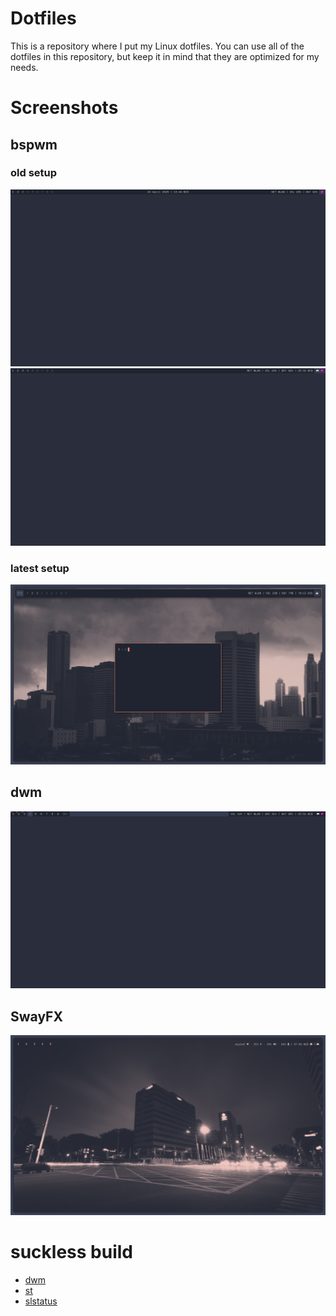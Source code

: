 # Dotfiles
This is a repository where I put my Linux dotfiles. You can use all of the dotfiles in this repository, but keep it in mind that they are optimized for my needs.

# Screenshots
## bspwm
### old setup
![](screenshots/bspwm-old.png)
![](screenshots/bspwm-old2.png)
### latest setup
![](screenshots/bspwm-now.png)
## dwm
![](screenshots/dwm.png)
## SwayFX
![](screenshots/swayfx.png)

# suckless build
- [dwm](https://github.com/nextiaindex/dwm)
- [st](https://github.com/nextiaindex/st)
- [slstatus](https://github.com/nextiaindex/slstatus)

